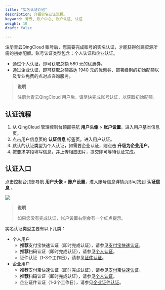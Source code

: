 ```yaml
---
title: "实名认证介绍"
description: 介绍实名认证流程。
keyword: 青云, 账户中心, 账户认证, 认证
weight: 10
draft: false

---
```


注册青云QingCloud 账号后，您需要完成账号的实名认证，才能获得创建资源所需的初始配额。账号认证类型包含：个人认证和企业认证。

- 通过个人认证，即可获取总额 580 元的优惠券。
- 通过企业认证，即可获取总额高达 1940 元的优惠券、部署级别的初始配额以及专业免费的点对点咨询服务。

>**说明**
>
>注册为青云QingCloud 用户后，请尽快完成账号认证，以获取初始配额。

## 认证流程

1. 从 QingCloud 管理控制台顶部导航 **用户头像** > **账户设置**，进入用户基本信息页。
2. 点击用户信息页的 **认证信息** 标签页，进入用户认证。
3. 默认的认证类型为个人认证，如需要企业认证，则点击 **升级为企业用户**。
4. 按要求字段填写信息，并上传相应图片，提交即可等待认证完成。

## 认证入口

点击控制台顶部导航 **用户头像** > **账户设置**，进入账号信息详情页即可找到 **认证信息** 。

![](../../../_images/user-verify-entry.png)

>**说明**
>
>如果您没有完成认证，帐户设置右侧会有一个红点提示。

实名认证类型主要有以下几类：

- 个人用户
  - **推荐**支付宝快速认证（即时完成认证），请参见[支付宝快速认证](/authorization/account/manual/account_aut/account_person/#支付宝快速认证推荐)。
  - **推荐**扫码认证（即时完成认证），请参见[个人认证](/authorization/account/manual/account_aut/account_person/#扫码认证推荐)。
  - 证件认证（1-3个工作日），请参见[证件认证](/authorization/account/manual/account_aut/account_person/#证件认证)。
- 企业用户
  - **推荐**支付宝快速认证（即时完成认证），请参见[支付宝快速认证](/authorization/account/manual/account_aut/account_boss/#支付宝快速认证推荐)。
  - **推荐**扫码认证（即时完成认证），请参见[个人认证](/authorization/account/manual/account_aut/account_boss/#扫码认证推荐)。
  - 企业证件认证（1-3个工作日），请参见[企业证件认证](/authorization/account/manual/account_aut/account_boss/#企业证件认证)。


